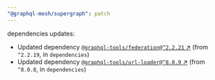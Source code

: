```yaml
---
"@graphql-mesh/supergraph": patch
---
```

dependencies updates:
  - Updated dependency [`@graphql-tools/federation@^2.2.21` ↗︎](https://www.npmjs.com/package/@graphql-tools/federation/v/2.2.21) (from `^2.2.19`, in `dependencies`)
  - Updated dependency [`@graphql-tools/url-loader@^8.0.9` ↗︎](https://www.npmjs.com/package/@graphql-tools/url-loader/v/8.0.9) (from `^8.0.8`, in `dependencies`)
